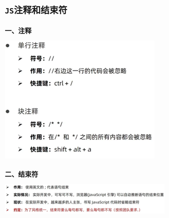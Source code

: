 # `JS`注释和结束符

## 一、注释

<img src="03_JS注释和结束符.assets/image-20240927151900929.png" alt="image-20240927151900929" style="zoom: 67%;" /> 

## 二、结束符

<img src="03_JS注释和结束符.assets/image-20240927152300067.png" alt="image-20240927152300067" style="zoom: 67%;" /> 


